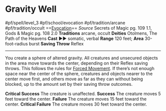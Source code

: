 # Gravity Well
#pf/spell/level_3 #pf/school/evocation #pf/tradition/arcane #pf/tradition/occult
==[Evocation](../../../Traits/Evocation.md)==
*Source* Secrets of Magic pg. 109 1.1, Gods & Magic pg. 108 2.0
**Traditions** arcane, occult
**Deities** Otolmens, The Path of the Heavens
**Cast** ►► somatic, verbal
**Range** 120 feet; **Area** 30-foot-radius burst
**Saving Throw** Reflex

---
You create a sphere of altered gravity. All creatures and unsecured objects in the area move towards the center, depending on their Reflex saving throws. This follows the rules for [Forced Movement](../../../Rules/Forced%20Movement.md). If there’s not enough space near the center of the sphere, creatures and objects nearer to the center move first, and others move as far as they can without being blocked, up to the amount set by their saving throw outcomes.

**Critical Success** The creature is unaffected.
**Success** The creature moves 5 feet toward the center.
**Failure** The creature moves 15 feet toward the center.
**Critical Failure** The creature moves 30 feet toward the center.